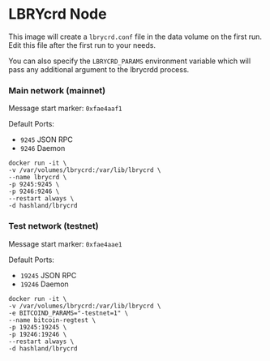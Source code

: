 # LBRYcrd Node

This image will create a `lbrycrd.conf` file in the data volume on the first run. Edit this file after the first run to your needs.

You can also specify the `LBRYCRD_PARAMS` environment variable which will pass any additional argument to the lbrycrdd process.


### Main network (mainnet)

Message start marker: `0xfae4aaf1`

Default Ports:

* `9245` JSON RPC
* `9246` Daemon

```
docker run -it \
-v /var/volumes/lbrycrd:/var/lib/lbrycrd \
--name lbrycrd \
-p 9245:9245 \
-p 9246:9246 \
--restart always \
-d hashland/lbrycrd
```

### Test network (testnet)

Message start marker: `0xfae4aae1`

Default Ports:

* `19245` JSON RPC
* `19246` Daemon

```
docker run -it \
-v /var/volumes/lbrycrd:/var/lib/lbrycrd \
-e BITCOIND_PARAMS="-testnet=1" \
--name bitcoin-regtest \
-p 19245:19245 \
-p 19246:19246 \
--restart always \
-d hashland/lbrycrd
```

